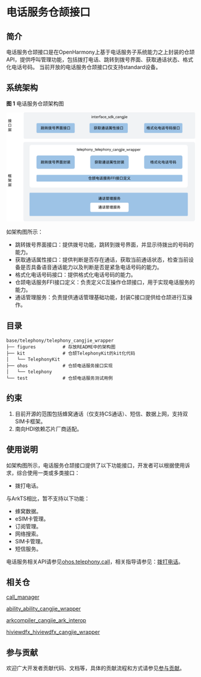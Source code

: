# 电话服务仓颉接口

## 简介

电话服务仓颉接口是在OpenHarmony上基于电话服务子系统能力之上封装的仓颉API，提供呼叫管理功能，包括拨打电话、跳转到拨号界面、获取通话状态、格式化电话号码。
当前开放的电话服务仓颉接口仅支持standard设备。

## 系统架构

**图 1**  电话服务仓颉架构图

![电话服务仓颉架构图](figures/telephony_cangjie_wrapper_architecture.png)

如架构图所示：

- 跳转拨号界面接口：提供拨号功能，跳转到拨号界面，并显示待拨出的号码的能力。
- 获取通话属性接口：提供判断是否存在通话，获取当前通话状态，检查当前设备是否具备语音通话能力以及判断是否是紧急电话号码的能力。
- 格式化电话号码接口：提供格式化电话号码的能力。
- 仓颉电话服务FFI接口定义：负责定义C互操作仓颉接口，用于实现电话服务的能力。
- 通话管理服务：负责提供通话管理基础功能，封装C接口提供给仓颉进行互操作。

## 目录

```
base/telephony/telephony_cangjie_wrapper
├── figures          # 存放README中的架构图
├── kit              # 仓颉TelephonyKit的kit化代码
│   └── TelephonyKit
├── ohos             # 仓颉电话服务接口实现
│   └── telephony
└── test             # 仓颉电话服务测试用例
```

## 约束

1. 目前开源的范围包括蜂窝通话（仅支持CS通话）、短信、数据上网，支持双SIM卡框架。
2. 南向HDI依赖芯片厂商适配。

## 使用说明

如架构图所示，电话服务仓颉接口提供了以下功能接口，开发者可以根据使用诉求，综合使用一类或多类接口：

  - 拨打电话。

与ArkTS相比，暂不支持以下功能：

  - 蜂窝数据。
  - eSIM卡管理。
  - 订阅管理。
  - 网络搜索。
  - SIM卡管理。
  - 短信服务。

电话服务相关API请参见[ohos.telephony.call](https://gitcode.com/openharmony-sig/arkcompiler_cangjie_ark_interop/blob/master/doc/API_Reference/source_zh_cn/apis/TelephonyKit/cj-apis-telephony-call.md)，相关指导请参见：[拨打电话](https://gitcode.com/openharmony-sig/arkcompiler_cangjie_ark_interop/blob/master/doc/Dev_Guide/source_zh_cn/telephony/cj-telephony-call.md)。

## 相关仓

[call_manager](https://gitee.com/openharmony/telephony_call_manager)

[ability_ability_cangjie_wrapper](https://gitcode.com/openharmony-sig/ability_ability_cangjie_wrapper)

[arkcompiler_cangjie_ark_interop](https://gitcode.com/openharmony-sig/arkcompiler_cangjie_ark_interop)

[hiviewdfx_hiviewdfx_cangjie_wrapper](https://gitcode.com/openharmony-sig/hiviewdfx_hiviewdfx_cangjie_wrapper)

## 参与贡献

欢迎广大开发者贡献代码、文档等，具体的贡献流程和方式请参见[参与贡献](https://gitcode.com/openharmony/docs/blob/master/zh-cn/contribute/%E5%8F%82%E4%B8%8E%E8%B4%A1%E7%8C%AE.md)。
